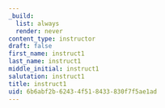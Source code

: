 ```yaml
---
_build:
  list: always
  render: never
content_type: instructor
draft: false
first_name: instruct1
last_name: instruct1
middle_initial: instruct1
salutation: instruct1
title: instruct1
uid: 6b6abf2b-6243-4f51-8433-830f7f5ae1ad
---
```

